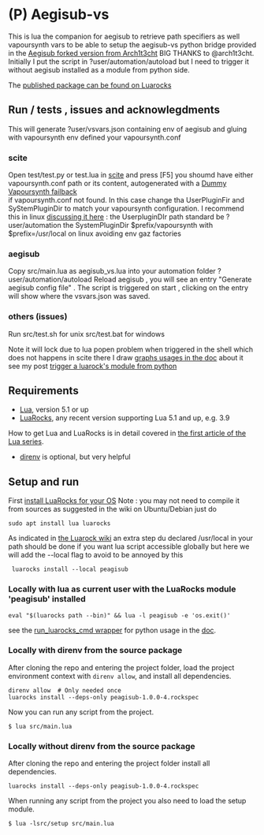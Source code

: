 # (P) Aegisub-vs

This is lua the companion for aegisub to retrieve path specifiers as well vapoursynth vars
to be able to setup the aegisub-vs python bridge provided in the [Aegisub forked version
from Arch1t3cht](https://github.com/arch1t3cht/Aegisub/releases) BIG THANKS to @arch1t3cht.
Initially I put the script in ?user/automation/autoload but I need 
to trigger it without aegisub installed as a module from python side.

The [published package can be found on Luarocks](https://luarocks.org/modules/sosie-js/peagisub)

## Run / tests , issues and acknowlegdments

This will generate ?user/vsvars.json containing env of aegisub and
gluing with vapoursynth env defined your vapoursynth.conf

### scite

Open test/test.py or test.lua in [scite](https://scintilla.org/SciTE.html) and press [F5]
you shoumd have either vapoursynth.conf path or its content, autogenerated with a
[Dummy Vapoursynth failback](http://www.vapoursynth.com/doc/installation.html#linux)  
if vapoursynth.conf not found. In this case change tha UserPluginFir and SyStemPluginDir
to match your vapoursynth configuration. I recommend this in linux [discussing it here](https://github.com/arch1t3cht/Aegisub/discussions/147#discussioncomment-10073837) :
the UserpluginDIr path standard be ?user/automation
the SystemPluginDir $prefix/vapoursynth with $prefix=/usr/local on linux avoiding env gaz factories

### aegisub

Copy src/main.lua  as aegisub_vs.lua into your automation folder ?user/automation/autoload
Reload aegisub , you will see an entry "Generate aegisub config file" . The script
is triggered on start , clicking on the entry will show where the vsvars.json was saved.

### others (issues)

Run
  src/test.sh for unix
  src/test.bat for windows

Note it will lock due to lua popen problem when triggered in the shell which does not happens in scite 
there I draw [graphs usages in the doc](https://github.com/sosie-js/peagisub-vs/blob/1.3.0/doc/Usage.md) about it see my post [trigger a luarock's module from python](https://github.com/luarocks/luarocks/issues/1694)

## Requirements

- [Lua](http://www.lua.org), version 5.1 or up
- [LuaRocks](https://luarocks.org), any recent version supporting Lua 5.1 and up, e.g. 3.9

How to get Lua and LuaRocks is in detail covered in [the first article of the Lua series](https://martin-fieber.de/blog/lua-project-setup-with-luarocks/).

- [direnv](https://direnv.net) is optional, but very helpful

## Setup and run

First [install LuaRocks for your OS](https://github.com/luarocks/luarocks/wiki/)
Note : you may not need to compile it from sources as suggested in the wiki on Ubuntu/Debian just do
```shell
sudo apt install lua luarocks
```

As indicated in [the Luarock wiki](https://github.com/luarocks/luarocks/wiki/Using-LuaRocks#user-content-Commandline_tools_and_the_system_path)  an extra step du declared /usr/local in your path should be done if you want lua script accessible globally but here we will add the --local flag to avoid to be annoyed by this

```shell
 luarocks install --local peagisub
```
### Locally with lua as current user with the LuaRocks module 'peagisub' installed 

```shell
eval "$(luarocks path --bin)" && lua -l peagisub -e 'os.exit()'
```

see the [run_luarocks_cmd wrapper](https://github.com/luarocks/luarocks/issues/1694) for python usage in the [doc](doc/Usage.md).

### Locally with direnv from the source package

After cloning the repo and entering the project folder, load the project environment context with `direnv allow`, and install all dependencies.

```shell
direnv allow  # Only needed once
luarocks install --deps-only peagisub-1.0.0-4.rockspec
```

Now you can run any script from the project.

```shell
$ lua src/main.lua
```

### Locally without direnv from the source package

After cloning the repo and entering the project folder install all dependencies.

```shell
luarocks install --deps-only peagisub-1.0.0-4.rockspec
```

When running any script from the project you also need to load the setup module.

```shell
$ lua -lsrc/setup src/main.lua
```

